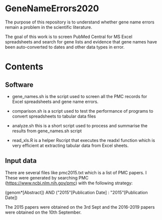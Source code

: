 # GeneNameErrors2020

The purpose of this repository is to understand whether gene name errors remain a problem in the scientific literature.

The goal of this work is to screen PubMed Central for MS Excel spreadsheets and search for gene lists and evidence that gene names have been auto-converted to dates and other data types in error.

# Contents

## Software

* gene_names.sh is the script used to screen all the PMC records for Excel spreadsheets and gene name errors.

* comparison.sh is a script used to test the performance of programs to convert spreadsheets to tabular data files

* analyze.sh this is a short script used to process and summarise the results from gene_names.sh script

* read_xls.R is a helper Rscript that executes the readxl function which is very efficient at extracting tabular data from Excel sheets.

## Input data

There are several files like pmc2015.txt which is a list of PMC papers. I
These were generated by searching PMC (https://www.ncbi.nlm.nih.gov/pmc) with the following strategy:

(genom*[Abstract]) AND ("2015"[Publication Date] : "2015"[Publication Date]) 

The 2015 papers were obtained on the 3rd Sept and the 2016-2019 papers were obtained on the 10th September.

